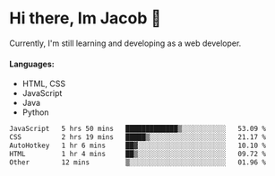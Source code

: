 # Hi there, Im Jacob 👋
Currently, I'm still learning and developing as a web developer.

#### Languages:
- HTML, CSS
- JavaScript
- Java
- Python

<!--START_SECTION:waka-->

```txt
JavaScript   5 hrs 50 mins   █████████████▒░░░░░░░░░░░   53.09 %
CSS          2 hrs 19 mins   █████▒░░░░░░░░░░░░░░░░░░░   21.17 %
AutoHotkey   1 hr 6 mins     ██▓░░░░░░░░░░░░░░░░░░░░░░   10.10 %
HTML         1 hr 4 mins     ██▒░░░░░░░░░░░░░░░░░░░░░░   09.72 %
Other        12 mins         ▒░░░░░░░░░░░░░░░░░░░░░░░░   01.96 %
```

<!--END_SECTION:waka-->

